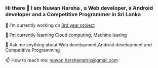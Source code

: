 ### Hi there 👋 I am Nuwan Harsha , a Web developer, a Android developer and a Competitive Programmer in Sri Lanka


 🔭 I’m currently working on [3rd year project](https://github.com/NuwanHarsha/e16-3yp-computerized-timetabling-and-attendance-marking-system)
 
 🌱 I’m currently learning Cloud computing, Machine learing
 
 💬 Ask me anything about Web development,Android development and Competitive Programming
 
 📫 How to reach me: <nuwan.harshamatrix@gmail.com>
